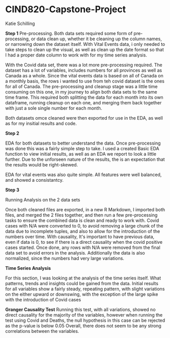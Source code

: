 # CIND820-Capstone-Project

Katie Schilling

**Step 1**
Pre-processing.
Both data sets required some form of pre-processing, or data clean up, whether it be cleaning up the column names, or narrowing down the dataset itself.
With Vital Events data, i only needed to take steps to clean up the visual, as well as clean up the date format so that I had a proper date column to work with for my 
time series analysis.

With the Covid data set, there was a lot more pre-processing required.  The dataset has a lot of variables, includes numbers for all provinces as well as Canada as a whole.
Since the vital events data is based on all of Canada on a monthly basis, the rows i wanted to use from teh covid dataset is the ones for all of Canada.
The pre-processing and cleanup stage was a little time consuming on this one, in my journey to align both data sets to the same time frame.  This required both splitting the data
for each month into its own dataframe, running cleanup on each one, and merging them back together with just a sole single number for each month.

Both datasets omce cleaned were then exported for use in the EDA, as well as for my insitial results and code.

**Step 2**

EDA for both datasets to better understand the data.
Once pre-processing was done this was a fairly simple step to take.  I used a created Basic EDA function to view initial results, as well as an EDA we report to look a
little further.  Due to the unforseen nature of the results, the is an expectation that the results would be right-skewed.

EDA for vital events was also quite simple.  All features were well balanced, and showed a consistantcy.

**Step 3**

Running Analysis on the 2 data sets

Once both cleaned files are exported, in a new R Markdown, I imported both files, and merged the 2 files together, and then run a few pre-processing tasks to ensure
the combined data is clean and ready to work with.   Covid cases with N/A were converted to 0, to avoid removing a large chunk of the data due to incomplete tuples, and also to 
allow for the introduction of the numbers over time.  With causality, It's important to have previous data, even if data is 0, to see if there is a direct causality when the covid
positive cases started.  Once done, any rows with N/A were removed from the final data set to avoid errors in the analysis.
Additionally the data is also normalized, since the numbers had very large variations.


**Time Series Analysis**

For this section, I was looking at the analysis of the time series itself.  What patterns, trends and insights could be gained from the data.
Initial results for all variables show a fairly steady, repeating pattern, with slight variations on the either upward or downswing, with the exception of the large spike
with the introduction of Covid cases

**Granger Causality Test**
Running this test, with all variations, showed no direct causality for the majority of the variables, however when running the test using Covid and Deaths, the null hypothesis
in this case can be rejected as the p-value is below 0.05
Overall, there does not seem to be any strong correlations between the variables.

